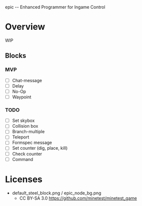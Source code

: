 
epic -- Enhanced Programmer for Ingame Control

# Overview

WIP

## Blocks

### MVP

* [ ] Chat-message
* [ ] Delay
* [ ] No-Op
* [ ] Waypoint

### TODO

* [ ] Set skybox
* [ ] Collision box
* [ ] Branch-multiple
* [ ] Teleport
* [ ] Formspec message
* [ ] Set counter (dig, place, kill)
* [ ] Check counter
* [ ] Command

# Licenses

* default_steel_block.png / epic_node_bg.png
  * CC BY-SA 3.0 https://github.com/minetest/minetest_game
